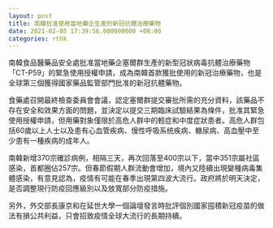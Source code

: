```yaml
---
layout: post
title: 南韓批准使用當地藥企生產的新冠抗體治療藥物
date: 2021-02-05 17:39:56.000000000 +08:00
categories: rthk
---
```


南韓食品醫藥品安全處批准當地藥企塞爾群生產的新型冠狀病毒抗體治療藥物「CT-P59」的緊急使用授權申請，成為南韓首款獲批使用的新冠治療藥物，也是全球第三個獲得國家藥品監管部門批准的新冠抗體藥物。

食藥處召開最終檢查委員會會議，認定塞爾群提交審批所需的充分資料，該藥品不存在安全和效果方面的問題，並決定以提交三期臨床試驗結果為條件，批准其緊急使用授權申請，但用藥對象僅限於高危人群中的輕症和中度症狀患者。高危人群包括60歲以上人士以及患有心血管疾病、慢性呼吸系统疾病、糖尿病、高血壓中至少患有一種疾病的成年人。

南韓新增370宗確診病例，相隔三天，再次回落至400宗以下，當中351宗屬社區感染，首都圈佔257宗。但春節假期人群流動會增加，境內又陸續出現變種病毒集體感染，有意見認為，疫情有可能在春季出現第四波大流行。政府將於明天決定，是否調整現行防疫回應級別以及放寬部分防疫措施。

另外，外交部長康京和在延世大學一個論壇發言時批評個別國家囤積新冠疫苗的做法有損公共利益，只會招致疫情全球大流行的長期持續。
